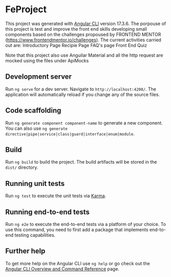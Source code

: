 # FeProject

This project was generated with [Angular CLI](https://github.com/angular/angular-cli) version 17.3.6.
The porpouse of this project is test and improve the front end skills developing small components based on the challenges propoused by FRONTEND MENTOR (https://www.frontendmentor.io/challenges).
The current activities carried out are:
  Introductory Page
  Recipie Page
  FAQ's page
  Front End Quiz

Note that this project also use Anguilar Material and all the http request are mocked using the files under ApiMocks 

## Development server

Run `ng serve` for a dev server. Navigate to `http://localhost:4200/`. The application will automatically reload if you change any of the source files.

## Code scaffolding

Run `ng generate component component-name` to generate a new component. You can also use `ng generate directive|pipe|service|class|guard|interface|enum|module`.

## Build

Run `ng build` to build the project. The build artifacts will be stored in the `dist/` directory.

## Running unit tests

Run `ng test` to execute the unit tests via [Karma](https://karma-runner.github.io).

## Running end-to-end tests

Run `ng e2e` to execute the end-to-end tests via a platform of your choice. To use this command, you need to first add a package that implements end-to-end testing capabilities.

## Further help

To get more help on the Angular CLI use `ng help` or go check out the [Angular CLI Overview and Command Reference](https://angular.io/cli) page.
